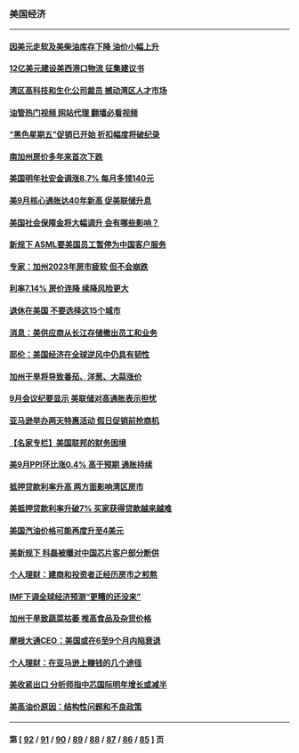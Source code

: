 ### 美国经济
---
#### [因美元走软及美柴油库存下降 油价小幅上升](../../pages/ncid1078158/n13844959.md?10141645) 
#### [12亿美元建设美西港口物流 征集建议书](../../pages/ncid1078158/n13844991.md?10141645) 
#### [湾区高科技和生化公司裁员 撼动湾区人才市场](../../pages/ncid1078158/n13845006.md?10141645) 
#### [油管热门视频 网站代理 翻墙必看视频](http://209.222.30.114:81/youtube.html?10141645)
#### [“黑色星期五”促销已开始 折扣幅度将破纪录](../../pages/ncid1078158/n13844909.md?10141645) 
#### [南加州房价多年来首次下跌](../../pages/ncid1078158/n13844917.md?10141645) 
#### [美国明年社安金调涨8.7% 每月多领140元](../../pages/ncid1078158/n13844710.md?10141645) 
#### [美9月核心通胀达40年新高 促美联储升息](../../pages/ncid1078158/n13844694.md?10141645) 
#### [美国社会保障金将大幅调升 会有哪些影响？](../../pages/ncid1078158/n13844141.md?10141645) 
#### [新规下 ASML要美国员工暂停为中国客户服务](../../pages/ncid1078158/n13844245.md?10141645) 
#### [专家：加州2023年房市疲软 但不会崩跌](../../pages/ncid1078158/n13844185.md?10141645) 
#### [利率7.14% 房价连降 续降风险更大](../../pages/ncid1078158/n13844180.md?10141645) 
#### [退休在美国 不要选择这15个城市](../../pages/ncid1078158/n13844166.md?10141645) 
#### [消息：美供应商从长江存储撤出员工和业务](../../pages/ncid1078158/n13844051.md?10141645) 
#### [耶伦：美国经济在全球逆风中仍具有韧性](../../pages/ncid1078158/n13844079.md?10141645) 
#### [加州干旱将导致番茄、洋葱、大蒜涨价](../../pages/ncid1078158/n13844098.md?10141645) 
#### [9月会议纪要显示 美联储对高通胀表示担忧](../../pages/ncid1078158/n13844062.md?10141645) 
#### [亚马逊举办两天特惠活动 假日促销前抢商机](../../pages/ncid1078158/n13843985.md?10141645) 
#### [【名家专栏】美国联邦的财务困境](../../pages/ncid1078158/n13843895.md?10141645) 
#### [美9月PPI环比涨0.4% 高于预期 通胀持续](../../pages/ncid1078158/n13843971.md?10141645) 
#### [抵押贷款利率升高 两方面影响湾区房市](../../pages/ncid1078158/n13843517.md?10141645) 
#### [美抵押贷款利率升破7% 买家获得贷款越来越难](../../pages/ncid1078158/n13843404.md?10141645) 
#### [美国汽油价格可能再度升至4美元](../../pages/ncid1078158/n13843403.md?10141645) 
#### [美新规下 科磊被曝对中国芯片客户部分断供](../../pages/ncid1078158/n13843301.md?10141645) 
#### [个人理财：建商和投资者正经历房市之煎熬](../../pages/ncid1078158/n13843102.md?10141645) 
#### [IMF下调全球经济预测“更糟的还没来”](../../pages/ncid1078158/n13843243.md?10141645) 
#### [加州干旱致蔬菜枯萎 推高食品及杂货价格](../../pages/ncid1078158/n13842766.md?10141645) 
#### [摩根大通CEO：美国或在6至9个月内陷衰退](../../pages/ncid1078158/n13842767.md?10141645) 
#### [个人理财：在亚马逊上赚钱的几个途径](../../pages/ncid1078158/n13842437.md?10141645) 
#### [美收紧出口 分析师指中芯国际明年增长或减半](../../pages/ncid1078158/n13842512.md?10141645) 
#### [美高油价原因：结构性问题和不良政策](../../pages/ncid1078158/n13842452.md?10141645) 

---
#### 第 [ [92](./92.md?10141645) / [91](./91.md?10141645) / [90](./90.md?10141645) / [89](./89.md?10141645) / [88](./88.md?10141645) / [87](./87.md?10141645) / [86](./86.md?10141645) / [85](./85.md?10141645) ] 页
